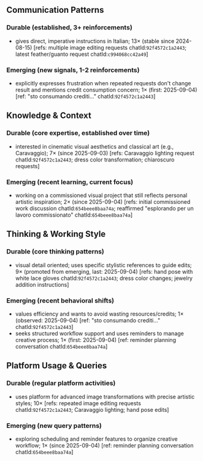 ## Communication Patterns
### Durable (established, 3+ reinforcements)
- gives direct, imperative instructions in Italian; 13× (stable since 2024-08-15) [refs: multiple image editing requests chatId:`92f4572c1a2443`; latest feather/guanto request chatId:`c994068cc42a49`]

### Emerging (new signals, 1-2 reinforcements)
- explicitly expresses frustration when repeated requests don't change result and mentions credit consumption concern; 1× (first: 2025-09-04) [ref: "sto consumando crediti..." chatId:`92f4572c1a2443`]

## Knowledge & Context
### Durable (core expertise, established over time)
- interested in cinematic visual aesthetics and classical art (e.g., Caravaggio); 7× (since 2025-09-03) [refs: Caravaggio lighting request chatId:`92f4572c1a2443`; dress color transformation; chiaroscuro requests]

### Emerging (recent learning, current focus)  
- working on a commissioned visual project that still reflects personal artistic inspiration; 2× (since 2025-09-04) [refs: initial commissioned work discussion chatId:`654beee8baa74a`; reaffirmed "esplorando per un lavoro commissionato" chatId:`654beee8baa74a`]

## Thinking & Working Style
### Durable (core thinking patterns)
- visual detail oriented; uses specific stylistic references to guide edits; 9× (promoted from emerging, last: 2025-09-04) [refs: hand pose with white lace gloves chatId:`92f4572c1a2443`; dress color changes; jewelry addition instructions]

### Emerging (recent behavioral shifts)
- values efficiency and wants to avoid wasting resources/credits; 1× (observed: 2025-09-04) [ref: "sto consumando crediti..." chatId:`92f4572c1a2443`]
- seeks structured workflow support and uses reminders to manage creative process; 1× (first: 2025-09-04) [ref: reminder planning conversation chatId:`654beee8baa74a`]

## Platform Usage & Queries
### Durable (regular platform activities)
- uses platform for advanced image transformations with precise artistic styles; 10× [refs: repeated image editing requests chatId:`92f4572c1a2443`; Caravaggio lighting; hand pose edits]

### Emerging (new query patterns)
- exploring scheduling and reminder features to organize creative workflow; 1× (since 2025-09-04) [ref: reminder planning conversation chatId:`654beee8baa74a`]